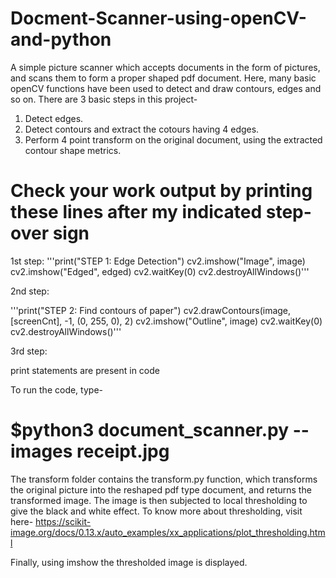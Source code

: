 # Docment-Scanner-using-openCV-and-python
A simple picture scanner which accepts documents in the form of pictures, and scans them to form a proper shaped pdf document.
Here, many basic openCV functions have been used to detect and draw contours, edges and so on. There are 3 basic steps in this project-
1. Detect edges.
2. Detect contours and extract the cotours having 4 edges.
3. Perform 4 point transform on the original document, using the extracted contour shape metrics.


# Check your work output by printing these lines after my indicated step-over sign

1st step:
'''print("STEP 1: Edge Detection")
cv2.imshow("Image", image)
cv2.imshow("Edged", edged)
cv2.waitKey(0)
cv2.destroyAllWindows()'''

2nd step:

'''print("STEP 2: Find contours of paper")
cv2.drawContours(image, [screenCnt], -1, (0, 255, 0), 2)
cv2.imshow("Outline", image)
cv2.waitKey(0)
cv2.destroyAllWindows()'''

3rd step:

print statements are present in code

To run the code, type- 
# $python3 document_scanner.py --images receipt.jpg

The transform folder contains the transform.py function, which transforms the original picture into the reshaped pdf type document,
and returns the transformed image. The image is then subjected to local thresholding to give the black and white effect.
To know more about thresholding, visit here- https://scikit-image.org/docs/0.13.x/auto_examples/xx_applications/plot_thresholding.html

Finally, using imshow the thresholded image is displayed.
